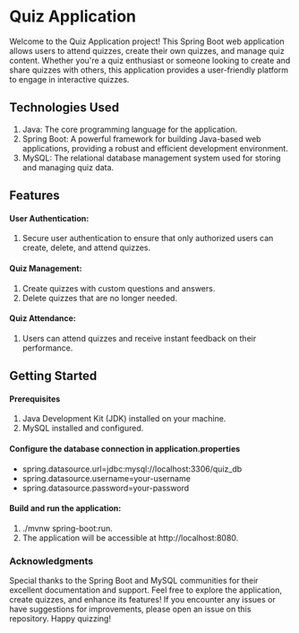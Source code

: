 # Quiz Application
Welcome to the Quiz Application project! This Spring Boot web application allows users to attend quizzes, create their own quizzes, and manage quiz content. Whether you're a quiz enthusiast or someone looking to create and share quizzes with others, this application provides a user-friendly platform to engage in interactive quizzes.

## Technologies Used
1. Java: The core programming language for the application.
2. Spring Boot: A powerful framework for building Java-based web applications, providing a robust and efficient development environment.
3. MySQL: The relational database management system used for storing and managing quiz data.
   
## Features

#### User Authentication:
1. Secure user authentication to ensure that only authorized users can create, delete, and attend quizzes.

#### Quiz Management:
1. Create quizzes with custom questions and answers.
2. Delete quizzes that are no longer needed.

#### Quiz Attendance:
1. Users can attend quizzes and receive instant feedback on their performance.

   
## Getting Started

#### Prerequisites
1. Java Development Kit (JDK) installed on your machine.
2. MySQL installed and configured.

#### Configure the database connection in application.properties
+ spring.datasource.url=jdbc:mysql://localhost:3306/quiz_db
+ spring.datasource.username=your-username
+ spring.datasource.password=your-password


#### Build and run the application:
1. ./mvnw spring-boot:run.
2. The application will be accessible at http://localhost:8080.

### Acknowledgments
Special thanks to the Spring Boot and MySQL communities for their excellent documentation and support.
Feel free to explore the application, create quizzes, and enhance its features! If you encounter any issues or have suggestions for improvements, please open an issue on this repository. Happy quizzing!
